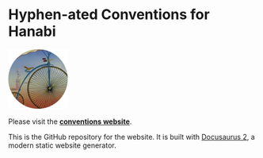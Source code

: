 # Hyphen-ated Conventions for Hanabi

[![Hyphen-ated](/static/img/hyphenated_circle.png)](https://hanabi.github.io/)

Please visit the **[conventions website](https://hanabi.github.io/)**.

This is the GitHub repository for the website. It is built with [Docusaurus 2](https://v2.docusaurus.io/), a modern static website generator.
